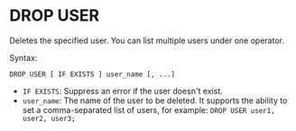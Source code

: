 # DROP USER

Deletes the specified user. You can list multiple users under one operator.

Syntax:

```yql
DROP USER [ IF EXISTS ] user_name [, ...]
```

* `IF EXISTS`: Suppress an error if the user doesn't exist.
* `user_name`: The name of the user to be deleted. It supports the ability to set a comma-separated list of users, for example: `DROP USER user1, user2, user3;`
